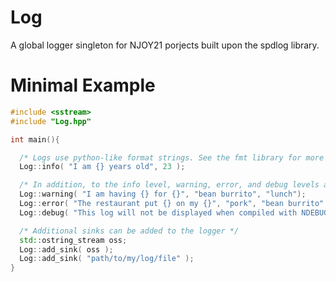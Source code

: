 Log
=====
A global logger singleton for NJOY21 porjects built upon the spdlog library.

Minimal Example
====================

```c++
#include <sstream>
#include "Log.hpp"

int main(){

  /* Logs use python-like format strings. See the fmt library for more information */
  Log::info( "I am {} years old", 23 );

  /* In addition, to the info level, warning, error, and debug levels are provided */
  Log::warning( "I am having {} for {}", "bean burrito", "lunch");
  Log::error( "The restaurant put {} on my {}", "pork", "bean burrito" );
  Log::debug( "This log will not be displayed when compiled with NDEBUG defined" );

  /* Additional sinks can be added to the logger */
  std::ostring_stream oss;
  Log::add_sink( oss );
  Log::add_sink( "path/to/my/log/file" );
}
```

